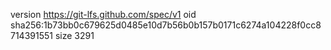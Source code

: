 version https://git-lfs.github.com/spec/v1
oid sha256:1b73bb0c679625d0485e10d7b56b0b157b0171c6274a104228f0cc8714391551
size 3291
